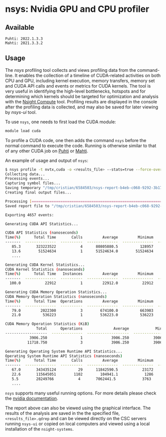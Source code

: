 # nsys: Nvidia GPU and CPU profiler

## Available
    Puhti: 2022.1.3.3
    Mahti: 2021.3.3.2

## Usage

The *nsys* profiling tool collects and views profiling data from the
command-line. It enables the collection of a timeline of CUDA-related
activities on both CPU and GPU, including kernel execution, memory transfers,
memory set and CUDA API calls and events or metrics for CUDA kernels. The tool is very useful in identifying the high-level bottlenecks, hotspots and for determining which kernels should be targeted for optimization and analysis with the [Nsight Compute](ncu.md) tool.
Profiling results are displayed in the console after the profiling data is
collected, and may also be saved for later viewing by *nsys-ui* tool.

To use `nsys`, one needs to first load the CUDA module:

```bash
module load cuda
```

To profile a CUDA code, one then adds the command `nsys` before the normal
command to execute the code. Running is otherwise similar to that of any other
CUDA job on [Puhti](running/example-job-scripts-puhti.md#single-gpu) or [Mahti](running/example-job-scripts-mahti.md#1-2-gpu-job-ie-gpusmall-partition).

An example of usage and output of `nsys`:
```bash
$ nsys profile -t nvtx,cuda -o <results_file> --stats=true --force-overwrite true ./a.out
Collecting data...
Processing events...
Capturing symbol files...
Saving temporary "/tmp/cristian/6584503/nsys-report-b4eb-c068-9292-3b17.qdstrm" file to disk...
Creating final output files...

Processing [==============================================================100%]
Saved report file to "/tmp/cristian/6584503/nsys-report-b4eb-c068-9292-3b17.qdrep"

Exporting 4657 events:

Generating CUDA API Statistics...

CUDA API Statistics (nanoseconds)
Time(%)      Total Time       Calls         Average         Minimum         Maximum  Name
-------  --------------  ----------  --------------  --------------  --------------  -------------------------------------------------------------
   85.3       323223522           4      80805880.5          128957       322811927  cudaMalloc
   13.6        51524634           1      51524634.0        51524634        51524634  cudaDeviceReset
   ....

Generating CUDA Kernel Statistics...
CUDA Kernel Statistics (nanoseconds)
Time(%)      Total Time   Instances         Average         Minimum         Maximum  Name
-------  --------------  ----------  --------------  --------------  --------------  -------------------------------------------------------------
  100.0           22912           1         22912.0           22912           22912  multiply_add_kn(float*, float const*, float const*, float const*, int)

Generating CUDA Memory Operation Statistics...
CUDA Memory Operation Statistics (nanoseconds)
Time(%)      Total Time  Operations         Average         Minimum         Maximum  Name
-------  --------------  ----------  --------------  --------------  --------------  -------------------------------------------------------------
   79.0         2022300           3        674100.0          663903          692095  [CUDA memcpy HtoD]
   21.0          536223           1        536223.0          536223          536223  [CUDA memcpy DtoH]

CUDA Memory Operation Statistics (KiB)
              Total      Operations              Average            Minimum              Maximum  Name
-------------------  --------------  -------------------  -----------------  -------------------  ------------------------------------------------
           3906.250               1             3906.250           3906.250             3906.250  [CUDA memcpy DtoH]
          11718.750               3             3906.250           3906.250             3906.250  [CUDA memcpy HtoD]

Generating Operating System Runtime API Statistics...
Operating System Runtime API Statistics (nanoseconds)
Time(%)      Total Time       Calls         Average         Minimum         Maximum  Name
-------  --------------  ----------  --------------  --------------  --------------  -------------------------------------------------------------
   67.0       343435124          29      11842590.5           23172       100249843  poll
   22.6       115645051        1102        104941.1            1286        25309244  ioctl
   5.5        28249766           4       7062441.5            3763        15288473   fread
   ....
```

`nsys` supports many useful running options. For more details please check the [nvidia documentation](https://docs.nvidia.com/nsight-systems/).

The report above can also be viewed using the graphical interface. The results of the analysis are saved in the the specified file, `<results_file>.qdrep` and can be viewed directly on the CSC servers running `nsys-ui` or copied on local computers and viewed using a local installation of the `nsight-systems`.
